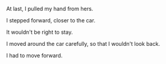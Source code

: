 At last, I pulled my hand from hers.

I stepped forward, closer to the car.

It wouldn't be right to stay. 

I moved around the car carefully, so that I wouldn't look back.

I had to move forward. 